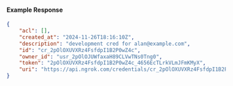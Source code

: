 <!-- Code generated for API Clients. DO NOT EDIT. -->

#### Example Response

```json
{
	"acl": [],
	"created_at": "2024-11-26T18:16:10Z",
	"description": "development cred for alan@example.com",
	"id": "cr_2pOlOXUVXRz4FsfdpI1B2P0wZ4c",
	"owner_id": "usr_2pOlOJUWfaxaH89CLVwTNs0Tng0",
	"token": "2pOlOXUVXRz4FsfdpI1B2P0wZ4c_4656EcTLrkVLmJFmKMyX",
	"uri": "https://api.ngrok.com/credentials/cr_2pOlOXUVXRz4FsfdpI1B2P0wZ4c"
}
```
